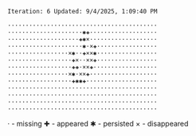 `Iteration: 6 Updated: 9/4/2025, 1:09:40 PM`
<!-- GOL_START -->
`··········································`</br>
`·····················✱✚···················`</br>
`····················✚✱×···················`</br>
`·····················✱·×✚·················`</br>
`·················×✱··✚××✱·················`</br>
`··················✚×··××✚·················`</br>
`··················✚✚·××✚··················`</br>
`·················×✱·××✚···················`</br>
`··················✚✱✱✚····················`</br>
`··········································`</br>
`··········································`</br>
`··········································`</br>
`··········································`</br>
<!-- GOL_END -->
· - missing
✚ - appeared
✱ - persisted
× - disappeared